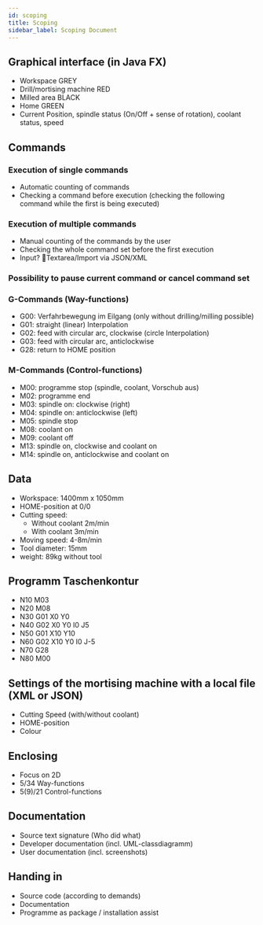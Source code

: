 ```yaml
---
id: scoping
title: Scoping
sidebar_label: Scoping Document
---
```


## Graphical interface (in Java FX)

- Workspace GREY
- Drill/mortising machine RED
- Milled area BLACK
- Home GREEN
- Current Position, spindle status (On/Off + sense of rotation), coolant status, speed

## Commands

### Execution of single commands
  - Automatic counting of commands
  - Checking a command before execution (checking the following command while the first is being executed)
### Execution of multiple commands
  - Manual counting of the commands by the user
  - Checking the whole command set before the first execution
  - Input? Textarea/Import via JSON/XML
### Possibility to pause current command or cancel command set
### G-Commands (Way-functions)
  - G00: Verfahrbewegung im Eilgang (only without drilling/milling possible)
  - G01: straight (linear) Interpolation
  - G02: feed with circular arc, clockwise (circle Interpolation)
  - G03: feed with circular arc, anticlockwise
  - G28: return to HOME position
### M-Commands (Control-functions)
  - M00: programme stop (spindle, coolant, Vorschub aus)
  - M02: programme end
  - M03: spindle on: clockwise (right)
  - M04: spindle on: anticlockwise (left)
  - M05: spindle stop
  - M08: coolant on
  - M09: coolant off
  - M13: spindle on, clockwise and coolant on
  - M14: spindle on, anticlockwise and coolant on

## Data

- Workspace: 1400mm x 1050mm
- HOME-position at 0/0
- Cutting speed:
  - Without coolant 2m/min
  - With coolant 3m/min
- Moving speed: 4-8m/min
- Tool diameter: 15mm
- weight: 89kg without tool

## Programm Taschenkontur

- N10 M03
- N20 M08
- N30 G01 X0 Y0
- N40 G02 X0 Y0 I0 J5
- N50 G01 X10 Y10
- N60 G02 X10 Y0 I0 J-5
- N70 G28
- N80 M00

## Settings of the mortising machine with a local file (XML or JSON)

- Cutting Speed (with/without coolant)
- HOME-position
- Colour

## Enclosing

- Focus on 2D
- 5/34 Way-functions
- 5(9)/21 Control-functions

## Documentation

- Source text signature (Who did what)
- Developer documentation (incl. UML-classdiagramm)
- User documentation (incl. screenshots)

## Handing in

- Source code (according to demands)
- Documentation
- Programme as package / installation assist